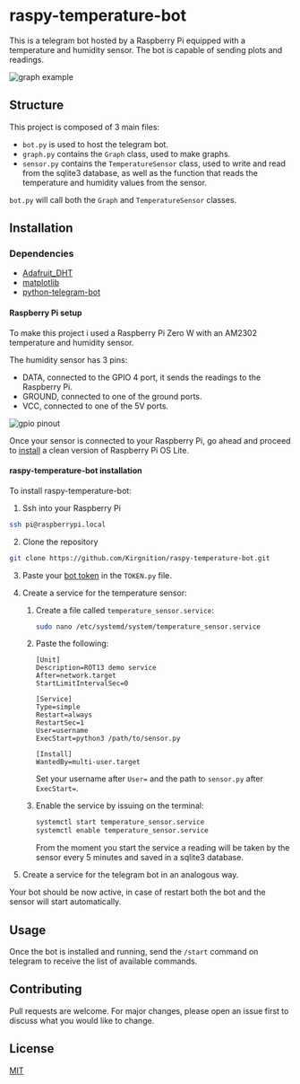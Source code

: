 # raspy-temperature-bot

This is a telegram bot hosted by a Raspberry Pi equipped with a temperature and humidity sensor. The bot is capable of sending plots and readings.

![graph example](https://i.imgur.com/YO6baGM.jpeg)


## Structure

This project is composed of 3 main files:
- `bot.py` is used to host the telegram bot.
- `graph.py` contains the `Graph` class, used to make graphs.
- `sensor.py` contains the `TemperatureSensor` class, used to write and read from the sqlite3 database, as well as the
function that reads the temperature and humidity values from the sensor.

`bot.py` will call both the `Graph` and `TemperatureSensor` classes.


## Installation

### Dependencies

- [Adafruit_DHT](https://github.com/adafruit/Adafruit_Python_DHT)
- [matplotlib](https://matplotlib.org/stable/users/installing.html)
- [python-telegram-bot](https://github.com/python-telegram-bot/python-telegram-bot)

#### Raspberry Pi setup

To make this project i used a Raspberry Pi Zero W with an AM2302 temperature and humidity sensor.

The humidity sensor has 3 pins:
- DATA, connected to the GPIO 4 port, it sends the readings to the Raspberry Pi.
- GROUND, connected to one of the ground ports.
- VCC, connected to one of the 5V ports.

![gpio pinout](https://www.etechnophiles.com/wp-content/uploads/2020/12/R-Pi-Zero-Pinout.jpg?ezimgfmt=ng%3Awebp%2Fngcb40%2Frs%3Adevice%2Frscb40-1)

Once your sensor is connected to your Raspberry Pi, go ahead and proceed to [install](https://www.raspberrypi.org/software/) a clean version of Raspberry Pi OS Lite.

#### raspy-temperature-bot installation

To install raspy-temperature-bot:

1. Ssh into your Raspberry Pi
```bash
ssh pi@raspberrypi.local
```

2. Clone the repository
```bash
git clone https://github.com/Kirgnition/raspy-temperature-bot.git
```
3. Paste your [bot token](https://core.telegram.org/bots#6-botfather) in the `TOKEN.py` file.

4. Create a service for the temperature sensor:
   1. Create a file called `temperature_sensor.service`:
      ```bash
      sudo nano /etc/systemd/system/temperature_sensor.service
      ```
   2. Paste the following:
      ```
      [Unit]
      Description=ROT13 demo service
      After=network.target
      StartLimitIntervalSec=0
      
      [Service]
      Type=simple
      Restart=always
      RestartSec=1
      User=username
      ExecStart=python3 /path/to/sensor.py

      [Install]
      WantedBy=multi-user.target
      ```
      Set your username after `User=` and the path to `sensor.py` after `ExecStart=`.

   3. Enable the service by issuing on the terminal:
      ```bash
      systemctl start temperature_sensor.service
      systemctl enable temperature_sensor.service
      ```
      From the moment you start the service a reading will be taken by the sensor every 5 minutes and saved in a
      sqlite3 database.

5. Create a service for the telegram bot in an analogous way.

Your bot should be now active, in case of restart both the bot and the sensor will start automatically.

## Usage

Once the bot is installed and running, send the `/start` command on telegram to receive the list of available commands.

## Contributing
Pull requests are welcome. For major changes, please open an issue first to discuss what you would like to change.


## License
[MIT](https://choosealicense.com/licenses/mit/)
